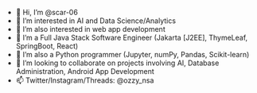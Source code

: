 - 👋 Hi, I’m @scar-06
- 👀 I’m interested in AI and Data Science/Analytics
- 👀 I’m also interested in web app development
- 🌱 I’m a Full Java Stack Software Engineer (Jakarta [J2EE], ThymeLeaf, SpringBoot, React)
- 🌱 I’m also a Python programmer (Jupyter, numPy, Pandas, Scikit-learn)
- 💞️ I’m looking to collaborate on projects involving AI, Database Administration, Android App Development
- 📫 Twitter/Instagram/Threads: @ozzy_nsa

<!---
scar-06/scar-06 is a ✨ special ✨ repository because its `README.md` (this file) appears on your GitHub profile.
You can click the Preview link to take a look at your changes.
--->
